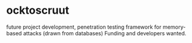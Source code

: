 # ocktoscruut   

future project development, penetration testing framework for memory-based attacks (drawn from databases)
Funding and developers wanted. 
